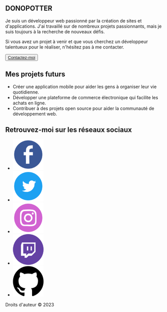   <body>
    <main>
      <section id="hero">
        <h1 id="dp">DONOPOTTER</h1>
        <p>Je suis un développeur web passionné par la création de sites et d'applications. J'ai travaillé sur de nombreux projets passionnants, mais je suis toujours            à la recherche de nouveaux défis.</p>
        <p>Si vous avez un projet à venir et que vous cherchez un développeur talentueux pour le réaliser, n'hésitez pas à me contacter.</p>
        <button><a href="contact.html">Contactez-moi</a></button>
      </section>
      <section id="future-projects">
        <h2>Mes projets futurs</h2>
        <ul>
          <li>Créer une application mobile pour aider les gens à organiser leur vie quotidienne.</li>
          <li>Développer une plateforme de commerce électronique qui facilite les achats en ligne.</li>
          <li>Contribuer à des projets open source pour aider la communauté de développement web.</li>
        </ul>
      </section>
      <section id="social-media">
        <h2 id="sm">Retrouvez-moi sur les réseaux sociaux</h2>
        <ul>
          <li><a href="https://www.facebook.com/dono.potter.9/"><img src="IMAGE/FACEBOOK 96PX.png" alt="Facebook"></a></li>
          <li><a href="https://www.twitter.com/donopotter"><img src="IMAGE/TWITTER 96PX.png" alt="Twitter"></a></li>
          <li><a href="https://www.instagram.com/donopotter_weed/"><img src="IMAGE/INSTAGRAM 96PX.png" alt="Instagram"></a></li>
          <li><a href="https://www.twitch.tv/donopotterqclive"><img src="IMAGE/TWITCH 96PX.png" alt="Twitch"></a></li>
          <li><a href="https://www.github.com/DONOcoding"><img src="IMAGE/GITHUB 96PX.png" alt="GitHub"></a></li>
        </ul>
      </section>
    </main>
    <footer>
      <p>Droits d'auteur © 2023</p>
    </footer>
  </body>
</html>
